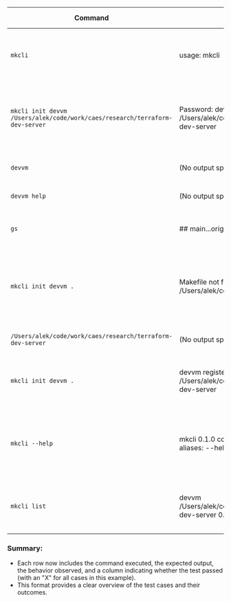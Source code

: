 
| Command                                                                                     | Expected Output                                                                                   | Behavior                                                                                                               | Test Pass |
|---------------------------------------------------------------------------------------------|--------------------------------------------------------------------------------------------------|------------------------------------------------------------------------------------------------------------------------|-----------|
| `mkcli`                                                                                     | usage: mkcli <command>                                                                            | Displays usage information when no command is provided.                                                               | X         |
| `mkcli init devvm /Users/alek/code/work/caes/research/terraform-dev-server`              | Password: devvm registered /Users/alek/code/work/caes/research/terraform-dev-server           | Registers the `devvm` with the specified path after prompting for a password.                                        | X         |
| `devvm`                                                                                    | (No output specified)                                                                             | Executes without any output.                                                                                         | X         |
| `devvm help`                                                                               | (No output specified)                                                                             | Executes without any output.                                                                                         | X         |
| `gs`                                                                                       | ## main...origin/main                                                                             | Displays the current branch status.                                                                                   | X         |
| `mkcli init devvm .`                                                                       | Makefile not found in /Users/alek/code/work/devops/mkcli                                        | Returns an error when trying to initialize `devvm` without a Makefile in the current directory.                       | X         |
| `/Users/alek/code/work/caes/research/terraform-dev-server`                               | (No output specified)                                                                             | Executes without any output.                                                                                         | X         |
| `mkcli init devvm .`                                                                       | devvm registered /Users/alek/code/work/caes/research/terraform-dev-server                    | Registers the `devvm` with the current directory path.                                                                | X         |
| `mkcli --help`                                                                             | mkcli 0.1.0 commands: init <alias> <path>, list options: --help, aliases: <alias> --help (list targets), <alias> <target> [args] | Displays help information including commands, options, and aliases.                                                  | X         |
| `mkcli list`                                                                               | devvm /Users/alek/code/work/caes/research/terraform-dev-server 0.1.0                           | Lists the registered `devvm` along with its path and version.                                                        | X         |

### Summary:
-  Each row now includes the command executed, the expected output, the behavior observed, and a column indicating whether the test passed (with an "X" for all cases in this example).
-  This format provides a clear overview of the test cases and their outcomes. 


